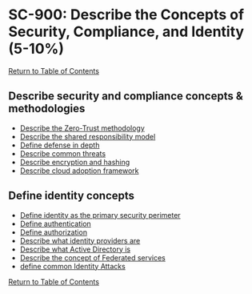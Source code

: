 # SC-900: Describe the Concepts of Security, Compliance, and Identity (5-10%)

[Return to Table of Contents](../README.md)

## Describe security and compliance concepts & methodologies
* [Describe the Zero-Trust methodology](11-Describe%20the%20Zero-Trust%20methodology.md)
* [Describe the shared responsibility model]()
* [Define defense in depth]()
* [Describe common threats]()
* [Describe encryption and hashing]()
* [Describe cloud adoption framework]()

## Define identity concepts
* [Define identity as the primary security perimeter]()
* [Define authentication]()
* [Define authorization]()
* [Describe what identity providers are]()
* [Describe what Active Directory is]()
* [Describe the concept of Federated services]()
* [define common Identity Attacks]()

[Return to Table of Contents](../README.md)
